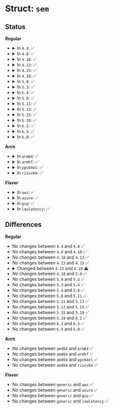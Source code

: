 # Struct: <code>sem</code>

## Status
<b>Regular</b>
<ul>
<li>
<details>
<summary>In <code>4.4</code>: ✅</summary>

```c
struct sem {
    int semval;
    int sempid;
    spinlock_t lock;
    struct list_head pending_alter;
    struct list_head pending_const;
    time_t sem_otime;
};
```
</details>
</li>
<li>
<details>
<summary>In <code>4.8</code>: ✅</summary>

```c
struct sem {
    int semval;
    int sempid;
    spinlock_t lock;
    struct list_head pending_alter;
    struct list_head pending_const;
    time_t sem_otime;
};
```
</details>
</li>
<li>
<details>
<summary>In <code>4.10</code>: ✅</summary>

```c
struct sem {
    int semval;
    int sempid;
    spinlock_t lock;
    struct list_head pending_alter;
    struct list_head pending_const;
    time_t sem_otime;
};
```
</details>
</li>
<li>
<details>
<summary>In <code>4.13</code>: ✅</summary>

```c
struct sem {
    int semval;
    int sempid;
    spinlock_t lock;
    struct list_head pending_alter;
    struct list_head pending_const;
    time_t sem_otime;
};
```
</details>
</li>
<li>
<details>
<summary>In <code>4.15</code>: ✅</summary>

```c
struct sem {
    int semval;
    int sempid;
    spinlock_t lock;
    struct list_head pending_alter;
    struct list_head pending_const;
    time_t sem_otime;
};
```
</details>
</li>
<li>
<details>
<summary>In <code>4.18</code>: ✅</summary>

```c
struct sem {
    int semval;
    struct pid *sempid;
    spinlock_t lock;
    struct list_head pending_alter;
    struct list_head pending_const;
    time64_t sem_otime;
};
```
</details>
</li>
<li>
<details>
<summary>In <code>5.0</code>: ✅</summary>

```c
struct sem {
    int semval;
    struct pid *sempid;
    spinlock_t lock;
    struct list_head pending_alter;
    struct list_head pending_const;
    time64_t sem_otime;
};
```
</details>
</li>
<li>
<details>
<summary>In <code>5.3</code>: ✅</summary>

```c
struct sem {
    int semval;
    struct pid *sempid;
    spinlock_t lock;
    struct list_head pending_alter;
    struct list_head pending_const;
    time64_t sem_otime;
};
```
</details>
</li>
<li>
<details>
<summary>In <code>5.4</code>: ✅</summary>

```c
struct sem {
    int semval;
    struct pid *sempid;
    spinlock_t lock;
    struct list_head pending_alter;
    struct list_head pending_const;
    time64_t sem_otime;
};
```
</details>
</li>
<li>
<details>
<summary>In <code>5.8</code>: ✅</summary>

```c
struct sem {
    int semval;
    struct pid *sempid;
    spinlock_t lock;
    struct list_head pending_alter;
    struct list_head pending_const;
    time64_t sem_otime;
};
```
</details>
</li>
<li>
<details>
<summary>In <code>5.11</code>: ✅</summary>

```c
struct sem {
    int semval;
    struct pid *sempid;
    spinlock_t lock;
    struct list_head pending_alter;
    struct list_head pending_const;
    time64_t sem_otime;
};
```
</details>
</li>
<li>
<details>
<summary>In <code>5.13</code>: ✅</summary>

```c
struct sem {
    int semval;
    struct pid *sempid;
    spinlock_t lock;
    struct list_head pending_alter;
    struct list_head pending_const;
    time64_t sem_otime;
};
```
</details>
</li>
<li>
<details>
<summary>In <code>5.15</code>: ✅</summary>

```c
struct sem {
    int semval;
    struct pid *sempid;
    spinlock_t lock;
    struct list_head pending_alter;
    struct list_head pending_const;
    time64_t sem_otime;
};
```
</details>
</li>
<li>
<details>
<summary>In <code>5.19</code>: ✅</summary>

```c
struct sem {
    int semval;
    struct pid *sempid;
    spinlock_t lock;
    struct list_head pending_alter;
    struct list_head pending_const;
    time64_t sem_otime;
};
```
</details>
</li>
<li>
<details>
<summary>In <code>6.2</code>: ✅</summary>

```c
struct sem {
    int semval;
    struct pid *sempid;
    spinlock_t lock;
    struct list_head pending_alter;
    struct list_head pending_const;
    time64_t sem_otime;
};
```
</details>
</li>
<li>
<details>
<summary>In <code>6.5</code>: ✅</summary>

```c
struct sem {
    int semval;
    struct pid *sempid;
    spinlock_t lock;
    struct list_head pending_alter;
    struct list_head pending_const;
    time64_t sem_otime;
};
```
</details>
</li>
<li>
<details>
<summary>In <code>6.8</code>: ✅</summary>

```c
struct sem {
    int semval;
    struct pid *sempid;
    spinlock_t lock;
    struct list_head pending_alter;
    struct list_head pending_const;
    time64_t sem_otime;
};
```
</details>
</li>
</ul>
<b>Arch</b>
<ul>
<li>
<details>
<summary>In <code>arm64</code>: ✅</summary>

```c
struct sem {
    int semval;
    struct pid *sempid;
    spinlock_t lock;
    struct list_head pending_alter;
    struct list_head pending_const;
    time64_t sem_otime;
};
```
</details>
</li>
<li>
<details>
<summary>In <code>armhf</code>: ✅</summary>

```c
struct sem {
    int semval;
    struct pid *sempid;
    spinlock_t lock;
    struct list_head pending_alter;
    struct list_head pending_const;
    time64_t sem_otime;
};
```
</details>
</li>
<li>
<details>
<summary>In <code>ppc64el</code>: ✅</summary>

```c
struct sem {
    int semval;
    struct pid *sempid;
    spinlock_t lock;
    struct list_head pending_alter;
    struct list_head pending_const;
    time64_t sem_otime;
};
```
</details>
</li>
<li>
<details>
<summary>In <code>riscv64</code>: ✅</summary>

```c
struct sem {
    int semval;
    struct pid *sempid;
    spinlock_t lock;
    struct list_head pending_alter;
    struct list_head pending_const;
    time64_t sem_otime;
};
```
</details>
</li>
</ul>
<b>Flavor</b>
<ul>
<li>
<details>
<summary>In <code>aws</code>: ✅</summary>

```c
struct sem {
    int semval;
    struct pid *sempid;
    spinlock_t lock;
    struct list_head pending_alter;
    struct list_head pending_const;
    time64_t sem_otime;
};
```
</details>
</li>
<li>
<details>
<summary>In <code>azure</code>: ✅</summary>

```c
struct sem {
    int semval;
    struct pid *sempid;
    spinlock_t lock;
    struct list_head pending_alter;
    struct list_head pending_const;
    time64_t sem_otime;
};
```
</details>
</li>
<li>
<details>
<summary>In <code>gcp</code>: ✅</summary>

```c
struct sem {
    int semval;
    struct pid *sempid;
    spinlock_t lock;
    struct list_head pending_alter;
    struct list_head pending_const;
    time64_t sem_otime;
};
```
</details>
</li>
<li>
<details>
<summary>In <code>lowlatency</code>: ✅</summary>

```c
struct sem {
    int semval;
    struct pid *sempid;
    spinlock_t lock;
    struct list_head pending_alter;
    struct list_head pending_const;
    time64_t sem_otime;
};
```
</details>
</li>
</ul>

## Differences
<b>Regular</b>
<ul>
<li>
No changes between <code>4.4</code> and <code>4.8</code> ✅
</li>
<li>
No changes between <code>4.8</code> and <code>4.10</code> ✅
</li>
<li>
No changes between <code>4.10</code> and <code>4.13</code> ✅
</li>
<li>
No changes between <code>4.13</code> and <code>4.15</code> ✅
</li>
<li>
<details>
<summary>Changed between <code>4.15</code> and <code>4.18</code> ⚠️</summary>
<ul>
<li>
<b>Field type changed. </b>
<code>int sempid</code> ➡️ <code>struct pid *sempid</code>
</li>
<li>
<b>Field type changed. </b>
<code>time_t sem_otime</code> ➡️ <code>time64_t sem_otime</code>
</li>
</ul>
</details>
</li>
<li>
No changes between <code>4.18</code> and <code>5.0</code> ✅
</li>
<li>
No changes between <code>5.0</code> and <code>5.3</code> ✅
</li>
<li>
No changes between <code>5.3</code> and <code>5.4</code> ✅
</li>
<li>
No changes between <code>5.4</code> and <code>5.8</code> ✅
</li>
<li>
No changes between <code>5.8</code> and <code>5.11</code> ✅
</li>
<li>
No changes between <code>5.11</code> and <code>5.13</code> ✅
</li>
<li>
No changes between <code>5.13</code> and <code>5.15</code> ✅
</li>
<li>
No changes between <code>5.15</code> and <code>5.19</code> ✅
</li>
<li>
No changes between <code>5.19</code> and <code>6.2</code> ✅
</li>
<li>
No changes between <code>6.2</code> and <code>6.5</code> ✅
</li>
<li>
No changes between <code>6.5</code> and <code>6.8</code> ✅
</li>
</ul>
<b>Arch</b>
<ul>
<li>
No changes between <code>amd64</code> and <code>arm64</code> ✅
</li>
<li>
No changes between <code>amd64</code> and <code>armhf</code> ✅
</li>
<li>
No changes between <code>amd64</code> and <code>ppc64el</code> ✅
</li>
<li>
No changes between <code>amd64</code> and <code>riscv64</code> ✅
</li>
</ul>
<b>Flavor</b>
<ul>
<li>
No changes between <code>generic</code> and <code>aws</code> ✅
</li>
<li>
No changes between <code>generic</code> and <code>azure</code> ✅
</li>
<li>
No changes between <code>generic</code> and <code>gcp</code> ✅
</li>
<li>
No changes between <code>generic</code> and <code>lowlatency</code> ✅
</li>
</ul>

